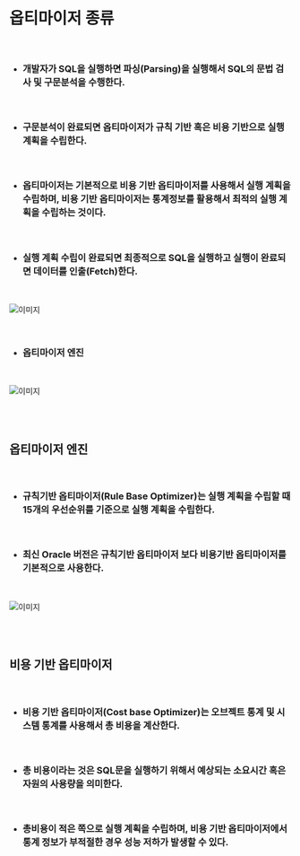 # **옵티마이저 종류**

<br>

* ### 개발자가 SQL을 실행하면 파싱(Parsing)을 실행해서 SQL의 문법 검사 및 구문분석을 수행한다.

<br>

* ### 구문분석이 완료되면 옵티마이저가 규칙 기반 혹은 비용 기반으로 실행 계획을 수립한다.

<br>

* ### 옵티마이저는 기본적으로 비용 기반 옵티마이저를 사용해서 실행 계획을 수립하며, 비용 기반 옵티마이저는 통계정보를 활용해서 최적의 실행 계획을 수립하는 것이다.

<br>

* ### 실행 계획 수립이 완료되면 최종적으로 SQL을 실행하고 실행이 완료되면 데이터를 인출(Fetch)한다.

<br>

![이미지](https://velog.velcdn.com/images/as979200/post/db66c8a0-c07e-459b-aa9f-661017145600/image.png)

<br>

* ### 옵티마이저 엔진

<br>

![이미지](https://velog.velcdn.com/images/as979200/post/ceaad5cd-438a-4989-b6b4-8b27971c2865/image.png)

<br><br>

## **옵티마이저 엔진**

<br>

* ### 규칙기반 옵티마이저(Rule Base Optimizer)는 실행 계획을 수립할 때 15개의 우선순위를 기준으로 실행 계획을 수립한다.

<br>

* ### 최신 Oracle 버전은 규칙기반 옵티마이저 보다 비용기반 옵티마이저를 기본적으로 사용한다.

<br>

![이미지](https://velog.velcdn.com/images/as979200/post/951dd579-61d0-474a-bded-6f3b5c3223e2/image.png)

<br><br>

## **비용 기반 옵티마이저**

<br>

* ### 비용 기반 옵티마이저(Cost base Optimizer)는 오브젝트 통계 및 시스템 통계를 사용해서 총 비용을 계산한다.

<br>

* ### 총 비용이라는 것은 SQL문을 실행하기 위해서 예상되는 소요시간 혹은 자원의 사용량을 의미한다.

<br>

* ### 총비용이 적은 쪽으로 실행 계획을 수립하며, 비용 기반 옵티마이저에서 통계 정보가 부적절한 경우 성능 저하가 발생할 수 있다.